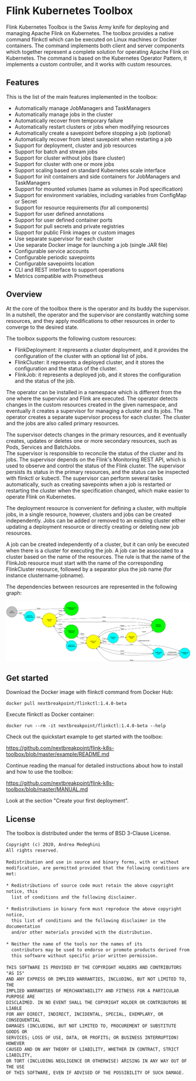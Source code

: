 # Flink Kubernetes Toolbox

Flink Kubernetes Toolbox is the Swiss Army knife for deploying and managing Apache Flink on Kubernetes.
The toolbox provides a native command flinkctl which can be executed on Linux machines or Docker containers.
The command implements both client and server components which together represent a complete solution for operating Apache Flink on Kubernetes.
The command is based on the Kubernetes Operator Pattern, it implements a custom controller, and it works with custom resources.         


## Features

This is the list of the main features implemented in the toolbox:
- Automatically manage JobManagers and TaskManagers
- Automatically manage jobs in the cluster
- Automatically recover from temporary failure
- Automatically restart clusters or jobs when modifying resources
- Automatically create a savepoint before stopping a job (optional)
- Automatically recover from latest savepoint when restarting a job
- Support for deployment, cluster and job resources
- Support for batch and stream jobs
- Support for cluster without jobs (bare cluster)
- Support for cluster with one or more jobs
- Support scaling based on standard Kubernetes scale interface
- Support for init containers and side containers for JobManagers and TaskManagers
- Support for mounted volumes (same as volumes in Pod specification)
- Support for environment variables, including variables from ConfigMap or Secret
- Support for resource requirements (for all components)
- Support for user defined annotations
- Support for user defined container ports
- Support for pull secrets and private registries
- Support for public Flink images or custom images
- Use separate supervisor for each cluster
- Use separate Docker image for launching a job (single JAR file)
- Configurable service accounts
- Configurable periodic savepoints
- Configurable savepoints location
- CLI and REST interface to support operations
- Metrics compatible with Prometheus


## Overview

At the core of the toolbox there is the operator and its buddy the supervisor.
In a nutshell, the operator and the supervisor are constantly watching some resources,
and they apply modifications to other resources in order to converge to the desired state.

The toolbox supports the following custom resources:
- FlinkDeployment: it represents a cluster deployment, and it provides the configuration of the cluster with an optional list of jobs.
- FlinkCluster: it represents a deployed cluster, and it stores the configuration and the status of the cluster.
- FlinkJob: it represents a deployed job, and it stores the configuration and the status of the job.

The operator can be installed in a namespace which is different from the one where the supervisor and Flink are executed.
The operator detects changes in the custom resources created in the given namespace, and eventually it creates a supervisor
for managing a cluster and its jobs. The operator creates a separate supervisor process for each cluster.
The cluster and the jobs are also called primary resources.

The supervisor detects changes in the primary resources, and it eventually creates,
updates or deletes one or more secondary resources, such as Pods, Services and BatchJobs.  
The supervisor is responsible to reconcile the status of the cluster and its jobs.
The supervisor depends on the Flink's Monitoring REST API, which is used to observe and control the status of the Flink cluster.
The supervisor persists its status in the primary resources, and the status can be inspected with flinkctl or kubectl.
The supervisor can perform several tasks automatically, such as creating savepoints when a job is restarted
or restarting the cluster when the specification changed, which make easier to operate Flink on Kubernetes.  

The deployment resource is convenient for defining a cluster, with multiple jobs, in a single resource,
however, clusters and jobs can be created independently. Jobs can be added or removed to an existing
cluster either updating a deployment resource or directly creating or deleting new job resources.

A job can be created independently of a cluster, but it can only be executed when there is a cluster for executing the job.
A job can be associated to a cluster based on the name of the resources. The rule is that the name of the FlinkJob resource must start
with the name of the corresponding FlinkCluster resource, followed by a separator plus the job name (for instance clustername-jobname).

The dependencies between resources are represented in the following graph:

![Resource dependencies](/graphs/flink-operator.png "Resource dependencies")


## Get started 

Download the Docker image with flinkctl command from Docker Hub:

    docker pull nextbreakpoint/flinkctl:1.4.0-beta

Execute flinkctl as Docker container:

    docker run --rm -it nextbreakpoint/flinkctl:1.4.0-beta --help

Check out the quickstart example to get started with the toolbox:

https://github.com/nextbreakpoint/flink-k8s-toolbox/blob/master/example/README.md

Continue reading the manual for detailed instructions about how to install and how to use the toolbox:

https://github.com/nextbreakpoint/flink-k8s-toolbox/blob/master/MANUAL.md

Look at the section "Create your first deployment".


## License

The toolbox is distributed under the terms of BSD 3-Clause License.

    Copyright (c) 2020, Andrea Medeghini
    All rights reserved.

    Redistribution and use in source and binary forms, with or without
    modification, are permitted provided that the following conditions are met:

    * Redistributions of source code must retain the above copyright notice, this
      list of conditions and the following disclaimer.

    * Redistributions in binary form must reproduce the above copyright notice,
      this list of conditions and the following disclaimer in the documentation
      and/or other materials provided with the distribution.

    * Neither the name of the tools nor the names of its
      contributors may be used to endorse or promote products derived from
      this software without specific prior written permission.

    THIS SOFTWARE IS PROVIDED BY THE COPYRIGHT HOLDERS AND CONTRIBUTORS "AS IS"
    AND ANY EXPRESS OR IMPLIED WARRANTIES, INCLUDING, BUT NOT LIMITED TO, THE
    IMPLIED WARRANTIES OF MERCHANTABILITY AND FITNESS FOR A PARTICULAR PURPOSE ARE
    DISCLAIMED. IN NO EVENT SHALL THE COPYRIGHT HOLDER OR CONTRIBUTORS BE LIABLE
    FOR ANY DIRECT, INDIRECT, INCIDENTAL, SPECIAL, EXEMPLARY, OR CONSEQUENTIAL
    DAMAGES (INCLUDING, BUT NOT LIMITED TO, PROCUREMENT OF SUBSTITUTE GOODS OR
    SERVICES; LOSS OF USE, DATA, OR PROFITS; OR BUSINESS INTERRUPTION) HOWEVER
    CAUSED AND ON ANY THEORY OF LIABILITY, WHETHER IN CONTRACT, STRICT LIABILITY,
    OR TORT (INCLUDING NEGLIGENCE OR OTHERWISE) ARISING IN ANY WAY OUT OF THE USE
    OF THIS SOFTWARE, EVEN IF ADVISED OF THE POSSIBILITY OF SUCH DAMAGE.
